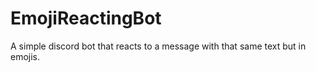 # EmojiReactingBot
A simple discord bot that reacts to a message with that same text but in emojis.
